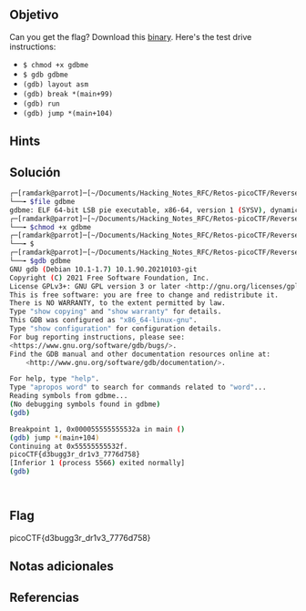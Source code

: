 ## Objetivo

Can you get the flag? Download this [binary](https://artifacts.picoctf.net/c/87/gdbme). Here's the test drive instructions:

-   `$ chmod +x gdbme`
-   `$ gdb gdbme`
-   `(gdb) layout asm`
-   `(gdb) break *(main+99)`
-   `(gdb) run`
-   `(gdb) jump *(main+104)`
## Hints

## Solución

``` bash
┌─[ramdark@parrot]─[~/Documents/Hacking_Notes_RFC/Retos-picoCTF/Reverse Engineering/13-GDB_test_drive]
└──╼ $file gdbme 
gdbme: ELF 64-bit LSB pie executable, x86-64, version 1 (SYSV), dynamically linked, interpreter /lib64/ld-linux-x86-64.so.2, BuildID[sha1]=15cc42b7d1ba7d200593c720e2d9fd2e757fccca, for GNU/Linux 3.2.0, not stripped
┌─[ramdark@parrot]─[~/Documents/Hacking_Notes_RFC/Retos-picoCTF/Reverse Engineering/13-GDB_test_drive]
└──╼ $chmod +x gdbme 
┌─[ramdark@parrot]─[~/Documents/Hacking_Notes_RFC/Retos-picoCTF/Reverse Engineering/13-GDB_test_drive]
└──╼ $
┌─[ramdark@parrot]─[~/Documents/Hacking_Notes_RFC/Retos-picoCTF/Reverse Engineering/13-GDB_test_drive]
└──╼ $gdb gdbme
GNU gdb (Debian 10.1-1.7) 10.1.90.20210103-git
Copyright (C) 2021 Free Software Foundation, Inc.
License GPLv3+: GNU GPL version 3 or later <http://gnu.org/licenses/gpl.html>
This is free software: you are free to change and redistribute it.
There is NO WARRANTY, to the extent permitted by law.
Type "show copying" and "show warranty" for details.
This GDB was configured as "x86_64-linux-gnu".
Type "show configuration" for configuration details.
For bug reporting instructions, please see:
<https://www.gnu.org/software/gdb/bugs/>.
Find the GDB manual and other documentation resources online at:
    <http://www.gnu.org/software/gdb/documentation/>.

For help, type "help".
Type "apropos word" to search for commands related to "word"...
Reading symbols from gdbme...
(No debugging symbols found in gdbme)
(gdb) 

Breakpoint 1, 0x000055555555532a in main ()
(gdb) jump *(main+104)
Continuing at 0x55555555532f.
picoCTF{d3bugg3r_dr1v3_7776d758}
[Inferior 1 (process 5566) exited normally]
(gdb) 




```

## Flag

picoCTF{d3bugg3r_dr1v3_7776d758}

## Notas adicionales


## Referencias